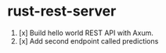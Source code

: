 # rust-rest-server

1. [x] Build hello world REST API with Axum.
2. [x] Add second endpoint called predictions